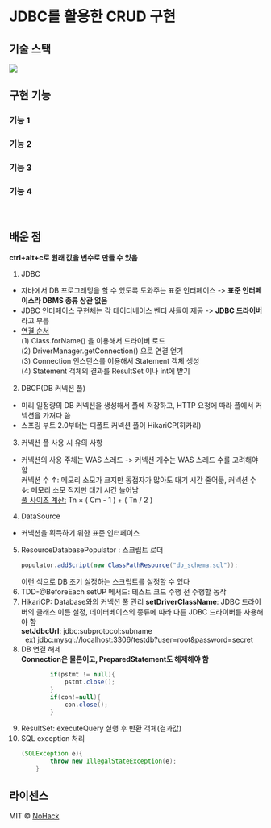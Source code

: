 # JDBC를 활용한 CRUD 구현

## 기술 스택
<img src="https://img.shields.io/badge/Java-007396?style=flat-square&logo=Java&logoColor=white">

<br>

## 구현 기능

### 기능 1

### 기능 2

### 기능 3

### 기능 4

<br>

## 배운 점
**ctrl+alt+c로 원래 값을 변수로 만들 수 있음**
1. JDBC
- 자바에서 DB 프로그래밍을 할 수 있도록 도와주는 표준 인터페이스 -> <b>표준 인터페이스라 DBMS 종류 상관 없음</b>
- JDBC 인터페이스 구현체는 각 데이터베이스 벤더 사들이 제공 -> <b>JDBC 드라이버</b>라고 부름
- <a href="https://kyun2.tistory.com/23">연결 순서</a>  
  (1) Class.forName() 을 이용해서 드라이버 로드  
  (2) DriverManager.getConnection() 으로 연결 얻기   
  (3) Connection 인스턴스를 이용해서 Statement 객체 생성  
  (4) Statement 객체의 결과를 ResultSet 이나 int에 받기  
2. DBCP(DB 커넥션 풀)
- 미리 일정량의 DB 커넥션을 생성해서 풀에 저장하고, HTTP 요청에 따라 풀에서 커넥션을 가져다 씀
- 스프링 부트 2.0부터는 디폴트 커넥션 풀이 HikariCP(히카리)
3. 커넥션 풀 사용 시 유의 사항
- 커넥션의 사용 주체는 WAS 스레드 -> 커넥션 개수는 WAS 스레드 수를 고려해야 함  
커넥션 수 ↑: 메모리 소모가 크지만 동접자가 많아도 대기 시간 줄어듦, 커넥션 수 ↓: 메모리 소모 적지만 대기 시간 늘어남  
<a href="https://techblog.woowahan.com/2663/">풀 사이즈 계산:</a> Tn × ( Cm - 1 ) + ( Tn / 2 ) 
4. DataSource
- 커넥션을 획득하기 위한 표준 인터페이스
5. ResourceDatabasePopulator : 스크립트 로더
    ```java
    populator.addScript(new ClassPathResource("db_schema.sql"));
    ```
   이런 식으로 DB 초기 설정하는 스크립트를 설정할 수 있다
6. TDD-@BeforeEach setUP 메서드: 테스트 코드 수행 전 수행할 동작
7. HikariCP: Database와의 커넥션 풀 관리
   **setDriverClassName**: JDBC 드라이버의 클래스 이름 설정,  데이터베이스의 종류에 따라 다른 JDBC 드라이버를 사용해야 함    
     <b>setJdbcUrl</b>:  jdbc:subprotocol:subname   
     &nbsp; ex) jdbc:mysql://localhost:3306/testdb?user=root&password=secret
8. DB 연결 해제  
    <b>Connection은 물론이고, PreparedStatement도 해제해야 함</b>
    ```java
            if(pstmt != null){
                pstmt.close();
            }
            if(con!=null){
                con.close();
            }
    ```
9. ResultSet: executeQuery 실행 후 반환 객체(결과값)
10. SQL exception 처리
    ```java
    (SQLException e){
            throw new IllegalStateException(e);
        }
    ```
## 라이센스

MIT &copy; [NoHack](mailto:lbjp114@gmail.com)
